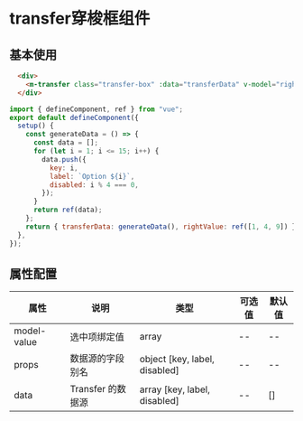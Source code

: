 # transfer穿梭框组件
## 基本使用
  <div>
    <m-transfer class="transfer-box" :data="transferData" v-model="rightValue"></m-transfer>
  </div>

<script lang="ts">
import { defineComponent, ref } from "vue";
export default defineComponent({
  setup() {
    const generateData = () => {
      const data = [];
      for (let i = 1; i <= 15; i++) {
        data.push({
          key: i,
          label: `Option ${i}`,
          disabled: i % 4 === 0,
        });
      }
      return ref(data);
    };
    return { transferData: generateData(), rightValue: ref([1, 4, 9]) };
  },
});
</script>

```html
  <div>
    <m-transfer class="transfer-box" :data="transferData" v-model="rightValue"></m-transfer>
  </div>
```
```js
import { defineComponent, ref } from "vue";
export default defineComponent({
  setup() {
    const generateData = () => {
      const data = [];
      for (let i = 1; i <= 15; i++) {
        data.push({
          key: i,
          label: `Option ${i}`,
          disabled: i % 4 === 0,
        });
      }
      return ref(data);
    };
    return { transferData: generateData(), rightValue: ref([1, 4, 9]) };
  },
});
```


## 属性配置
|属性|	说明|	类型|	可选值|	默认值|
|----|----|----|----|----|
|model-value|	选中项绑定值|	array|	--|	-- |
|props|	数据源的字段别名|	object [key, label, disabled] |	--|	-- |
|data |	Transfer 的数据源|	array [key, label, disabled]  |	--|	[]|